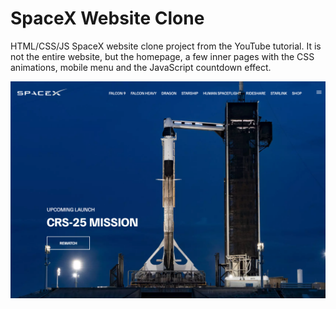 # SpaceX Website Clone

HTML/CSS/JS SpaceX website clone project from the YouTube tutorial. It is not the entire website, but the homepage, a few inner pages with the CSS animations, mobile menu and the JavaScript countdown effect.

![SpaceX Website](img/screen.jpg)
